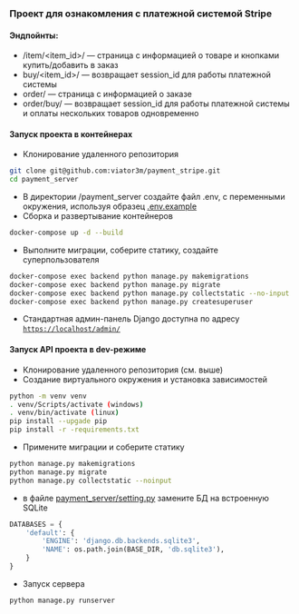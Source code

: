 ### Проект для ознакомления с платежной системой Stripe

#### Эндпойнты:
-  /item/<item_id>/ — страница с информацией о товаре и кнопками купить/добавить в заказ
- buy/<item_id>/ — возвращает session_id для работы платежной системы
- order/ — страница с информацией о заказе
- order/buy/ — возвращает session_id для работы платежной системы и оплаты нескольких товаров одновременно

#### Запуск проекта в контейнерах

- Клонирование удаленного репозитория
```bash
git clone git@github.com:viator3m/payment_stripe.git
cd payment_server
```
- В директории /payment_server создайте файл .env, с переменными окружения, используя образец [.env.example](payment_server/payment_server/.env.example)
- Сборка и развертывание контейнеров
```bash
docker-compose up -d --build
```
- Выполните миграции, соберите статику, создайте суперпользователя
```bash
docker-compose exec backend python manage.py makemigrations
docker-compose exec backend python manage.py migrate
docker-compose exec backend python manage.py collectstatic --no-input
docker-compose exec backend python manage.py createsuperuser
```
- Стандартная админ-панель Django доступна по адресу [`https://localhost/admin/`](https://localhost/admin/)

#### Запуск API проекта в dev-режиме

- Клонирование удаленного репозитория (см. выше)
- Создание виртуального окружения и установка зависимостей
```bash
python -m venv venv
. venv/Scripts/activate (windows)
. venv/bin/activate (linux)
pip install --upgade pip
pip install -r -requirements.txt
```
- Примените миграции и соберите статику
```bash
python manage.py makemigrations
python manage.py migrate
python manage.py collectstatic --noinput
```
- в файле [payment_server/setting.py](payment_server/payment_server/settings.py) замените БД на встроенную SQLite
```python
DATABASES = {
    'default': {
        'ENGINE': 'django.db.backends.sqlite3',
        'NAME': os.path.join(BASE_DIR, 'db.sqlite3'),
    }
}
```

- Запуск сервера
```bash
python manage.py runserver 
```
